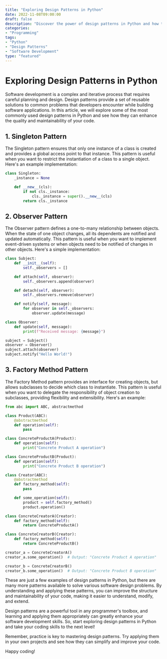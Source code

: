 ```yaml
--- 
title: "Exploring Design Patterns in Python"
date: 2022-11-08T09:00:00
draft: false
description: "Discover the power of design patterns in Python and how they can enhance your software development process."
categories:
- "Programming"
tags:
- "Python"
- "Design Patterns"
- "Software Development"
type: "featured"
--- 
```


# Exploring Design Patterns in Python

Software development is a complex and iterative process that requires careful planning and design. Design patterns provide a set of reusable solutions to common problems that developers encounter while building software applications. In this article, we will explore some of the most commonly used design patterns in Python and see how they can enhance the quality and maintainability of your code.

## 1. Singleton Pattern

The Singleton pattern ensures that only one instance of a class is created and provides a global access point to that instance. This pattern is useful when you want to restrict the instantiation of a class to a single object. Here's an example implementation:

```python
class Singleton:
    _instance = None

    def __new__(cls):
        if not cls._instance:
            cls._instance = super().__new__(cls)
        return cls._instance
```

## 2. Observer Pattern

The Observer pattern defines a one-to-many relationship between objects. When the state of one object changes, all its dependents are notified and updated automatically. This pattern is useful when you want to implement event-driven systems or when objects need to be notified of changes in other objects. Here's a simple implementation:

```python
class Subject:
    def __init__(self):
        self._observers = []

    def attach(self, observer):
        self._observers.append(observer)

    def detach(self, observer):
        self._observers.remove(observer)

    def notify(self, message):
        for observer in self._observers:
            observer.update(message)

class Observer:
    def update(self, message):
        print(f"Received message: {message}")

subject = Subject()
observer = Observer()
subject.attach(observer)
subject.notify("Hello World!")
```

## 3. Factory Method Pattern

The Factory Method pattern provides an interface for creating objects, but allows subclasses to decide which class to instantiate. This pattern is useful when you want to delegate the responsibility of object creation to subclasses, providing flexibility and extensibility. Here's an example:

```python
from abc import ABC, abstractmethod

class Product(ABC):
    @abstractmethod
    def operation(self):
        pass

class ConcreteProductA(Product):
    def operation(self):
        print("Concrete Product A operation")

class ConcreteProductB(Product):
    def operation(self):
        print("Concrete Product B operation")

class Creator(ABC):
    @abstractmethod
    def factory_method(self):
        pass

    def some_operation(self):
        product = self.factory_method()
        product.operation()

class ConcreteCreatorA(Creator):
    def factory_method(self):
        return ConcreteProductA()

class ConcreteCreatorB(Creator):
    def factory_method(self):
        return ConcreteProductB()

creator_a = ConcreteCreatorA()
creator_a.some_operation()  # Output: "Concrete Product A operation"

creator_b = ConcreteCreatorB()
creator_b.some_operation()  # Output: "Concrete Product B operation"
```

These are just a few examples of design patterns in Python, but there are many more patterns available to solve various software design problems. By understanding and applying these patterns, you can improve the structure and maintainability of your code, making it easier to understand, modify, and extend.

Design patterns are a powerful tool in any programmer's toolbox, and learning and applying them appropriately can greatly enhance your software development skills. So, start exploring design patterns in Python and take your coding skills to the next level!

Remember, practice is key to mastering design patterns. Try applying them in your own projects and see how they can simplify and improve your code.

Happy coding!
